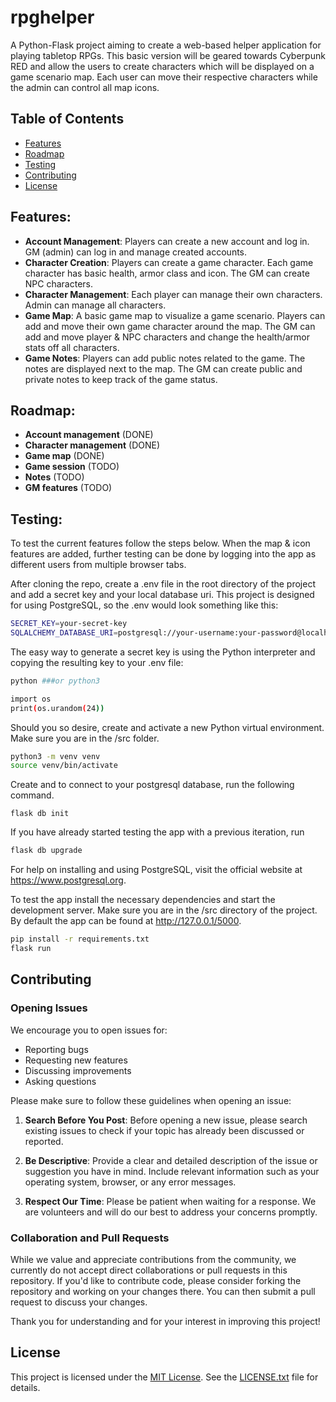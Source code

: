 # rpghelper
A Python-Flask project aiming to create a web-based helper application for playing tabletop RPGs. This basic version will be geared towards Cyberpunk RED and allow the users to create characters which will be displayed on a game scenario map. Each user can move their respective characters while the admin can control all map icons.

## Table of Contents

- [Features](#features)
- [Roadmap](#roadmap)
- [Testing](#testing)
- [Contributing](#contributing)
- [License](#license)

## Features:

- **Account Management**: Players can create a new account and log in. GM (admin) can log in and manage created accounts.
- **Character Creation**: Players can create a game character. Each game character has basic health, armor class and icon. The GM can create NPC characters.
- **Character Management**: Each player can manage their own characters. Admin can manage all characters.
- **Game Map**: A basic game map to visualize a game scenario. Players can add and move their own game character around the map. The GM can add and move player & NPC characters and change the health/armor stats off all characters.
- **Game Notes**: Players can add public notes related to the game. The notes are displayed next to the map. The GM can create public and private notes to keep track of the game status.

## Roadmap:

- **Account management** (DONE)
- **Character management** (DONE)
- **Game map** (DONE)
- **Game session** (TODO)
- **Notes** (TODO)
- **GM features** (TODO)

## Testing:

To test the current features follow the steps below. When the map & icon features are added, further testing can be done by logging into the app as different users from multiple browser tabs.

After cloning the repo, create a .env file in the root directory of the project and add a secret key and your local database uri. This project is designed for using PostgreSQL, so the .env would look something like this:

```bash
SECRET_KEY=your-secret-key
SQLALCHEMY_DATABASE_URI=postgresql://your-username:your-password@localhost:your-port-number/your-database
```

The easy way to generate a secret key is using the Python interpreter and copying the resulting key to your .env file:

```bash
python ###or python3

import os
print(os.urandom(24))
```

Should you so desire, create and activate a new Python virtual environment. Make sure you are in the /src folder.

```bash
python3 -m venv venv
source venv/bin/activate
```

Create and to connect to your postgresql database, run the following command.

```
flask db init
```

If you have already started testing the app with a previous iteration, run

```bash
flask db upgrade
```

For help on installing and using PostgreSQL, visit the official website at https://www.postgresql.org.

To test the app install the necessary dependencies and start the development server. Make sure you are in the /src directory of the project. By default the app can be found at http://127.0.0.1/5000.

```bash
pip install -r requirements.txt
flask run
```

## Contributing

### Opening Issues

We encourage you to open issues for:

- Reporting bugs
- Requesting new features
- Discussing improvements
- Asking questions

Please make sure to follow these guidelines when opening an issue:

1. **Search Before You Post**: Before opening a new issue, please search existing issues to check if your topic has already been discussed or reported.

2. **Be Descriptive**: Provide a clear and detailed description of the issue or suggestion you have in mind. Include relevant information such as your operating system, browser, or any error messages.

3. **Respect Our Time**: Please be patient when waiting for a response. We are volunteers and will do our best to address your concerns promptly.

### Collaboration and Pull Requests

While we value and appreciate contributions from the community, we currently do not accept direct collaborations or pull requests in this repository. If you'd like to contribute code, please consider forking the repository and working on your changes there. You can then submit a pull request to discuss your changes.

Thank you for understanding and for your interest in improving this project!

## License

This project is licensed under the [MIT License](LICENSE.txt). See the [LICENSE.txt](LICENSE.txt) file for details.
